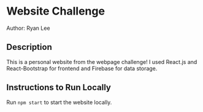 # Website Challenge
Author: Ryan Lee

## Description
This is a personal website from the webpage challenge! I used React.js and React-Bootstrap for frontend and Firebase for data storage. 

## Instructions to Run Locally
Run `npm start` to start the website locally.
